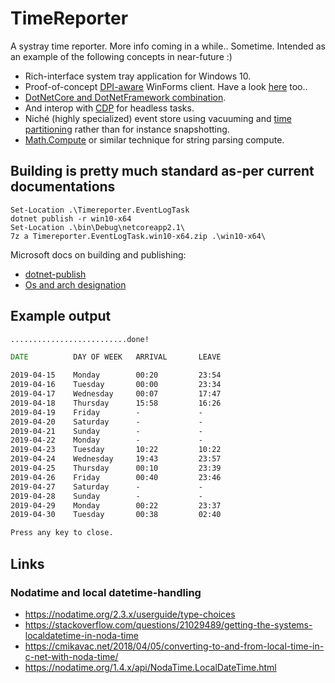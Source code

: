 # TimeReporter

A systray time reporter. More info coming in a while.. Sometime. Intended as an example of the following concepts in near-future :)
* Rich-interface system tray application for Windows 10. 
* Proof-of-concept [DPI-aware](https://stackoverflow.com/questions/4075802/creating-a-dpi-aware-application) WinForms client. Have a look [here](http://crsouza.com/2015/04/13/how-to-fix-blurry-windows-forms-windows-in-high-dpi-settings/) too..
* [DotNetCore and DotNetFramework combination](https://docs.microsoft.com/en-us/dotnet/core/porting/project-structure).
* And interop with [CDP](https://github.com/cyrus-and/chrome-remote-interface) for headless tasks.
* Niché (highly specialized) event store using vacuuming and [time partitioning](https://dzone.com/articles/five-sharding-data-models-and-which-is-right) rather than for instance snapshotting.
* [Math.Compute](https://stackoverflow.com/questions/3972854/parse-math-expression) or similar technique for string parsing compute. 

## Building is pretty much standard as-per current documentations

```pwsh
Set-Location .\Timereporter.EventLogTask
dotnet publish -r win10-x64
Set-Location .\bin\Debug\netcoreapp2.1\
7z a Timereporter.EventLogTask.win10-x64.zip .\win10-x64\
```

Microsoft docs on building and publishing:
- [dotnet-publish](https://docs.microsoft.com/en-us/dotnet/core/tools/dotnet-publish?tabs=netcore21)
- [Os and arch designation](https://docs.microsoft.com/en-us/dotnet/core/rid-catalog)

## Example output

```cmd
..........................done!

DATE          DAY OF WEEK   ARRIVAL       LEAVE

2019-04-15    Monday        00:20         23:54
2019-04-16    Tuesday       00:00         23:34
2019-04-17    Wednesday     00:07         17:47
2019-04-18    Thursday      15:58         16:26
2019-04-19    Friday        -             -
2019-04-20    Saturday      -             -
2019-04-21    Sunday        -             -
2019-04-22    Monday        -             -
2019-04-23    Tuesday       10:22         10:22
2019-04-24    Wednesday     19:43         23:57
2019-04-25    Thursday      00:10         23:39
2019-04-26    Friday        00:40         23:46
2019-04-27    Saturday      -             -
2019-04-28    Sunday        -             -
2019-04-29    Monday        00:22         23:37
2019-04-30    Tuesday       00:38         02:40

Press any key to close.
```

## Links 

### Nodatime and local datetime-handling

- https://nodatime.org/2.3.x/userguide/type-choices
- https://stackoverflow.com/questions/21029489/getting-the-systems-localdatetime-in-noda-time
- https://cmikavac.net/2018/04/05/converting-to-and-from-local-time-in-c-net-with-noda-time/
- https://nodatime.org/1.4.x/api/NodaTime.LocalDateTime.html
